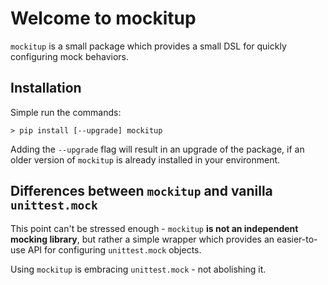 # Welcome to mockitup

`mockitup` is a small package which provides a small DSL for quickly
configuring mock behaviors.

## Installation

Simple run the commands:

``` shell
> pip install [--upgrade] mockitup
```

Adding the `--upgrade` flag will result in an upgrade of the package,
if an older version of `mockitup` is already installed in your environment.

## Differences between `mockitup` and vanilla `unittest.mock`

This point can't be stressed enough - `mockitup` **is not an independent mocking library**, but
rather a simple wrapper which provides an easier-to-use API for configuring `unittest.mock` objects.

Using `mockitup` is embracing `unittest.mock` - not abolishing it.

